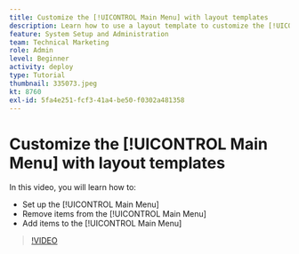 ```yaml
---
title: Customize the [!UICONTROL Main Menu] with layout templates
description: Learn how to use a layout template to customize the [!UICONTROL Main Menu].
feature: System Setup and Administration
team: Technical Marketing
role: Admin
level: Beginner
activity: deploy
type: Tutorial
thumbnail: 335073.jpeg
kt: 8760
exl-id: 5fa4e251-fcf3-41a4-be50-f0302a481358
---
```

# Customize the [!UICONTROL Main Menu] with layout templates

In this video, you will learn how to:

* Set up the [!UICONTROL Main Menu]
* Remove items from the [!UICONTROL Main Menu]
* Add items to the [!UICONTROL Main Menu]


>[!VIDEO](https://video.tv.adobe.com/v/335073/?quality=12)

